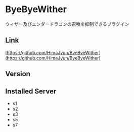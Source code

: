 # ByeByeWither
ウィザー及びエンダードラゴンの召喚を抑制できるプラグイン

## Link
[https://github.com/HimaJyun/ByeByeWither](https://github.com/HimaJyun/ByeByeWither)

## Version

## Installed Server
- s1
- s2
- s3
- s5
- s7
